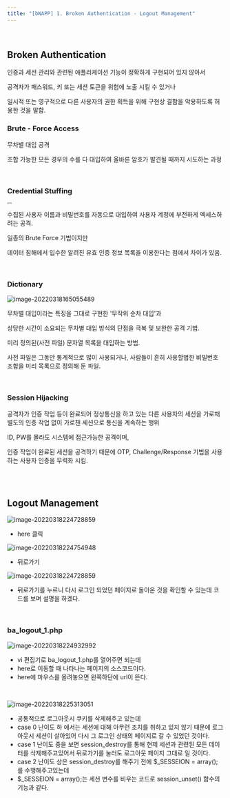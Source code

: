```yaml
---
title: "[bWAPP] 1. Broken Authentication - Logout Management"
---
```


<br>

## Broken Authentication

인증과 세션 관리와 관련된 애플리케이션 기능이 정확하게 구현되어 있지 않아서

공격자가 패스워드, 키 또는 세션 토큰을 위험에 노출 시킬 수 있거나 

일시적 또는 영구적으로 다른 사용자의 권한 획득을 위해 구현상 결함을 악용하도록 허용한 것을 말함.



### Brute - Force Access

무차별 대입 공격

조합 가능한 모든 경우의 수를 다 대입하여 올바른 암호가 발견될 때까지 시도하는 과정

<br>

### Credential Stuffing

  <img src="https://raw.githubusercontent.com/EONION-TH3DB/image_repo/main/img/EMB00002df83ccf.JPG" alt="img" style="zoom: 25%;" />

  수집된 사용자 이름과 비밀번호를 자동으로 대입하여 사용자 계정에 부전하게 엑세스하려는 공격.

일종의 Brute Force 기법이지만

데이터 침해에서 입수한 알려진 유효 인증 정보 목록을 이용한다는 점에서 차이가 있음.

<br>

### Dictionary

![image-20220318165055489](https://raw.githubusercontent.com/EONION-TH3DB/image_repo/main/img/image-20220318165055489.png)

무차별 대입이라는 특징을 그대로 구현한 '무작위 순차 대입'과

상당한 시간이 소요되는 무차별 대입 방식의 단점을 극복 및 보완한 공격 기법.

미리 정의된(사전 파일) 문자열 목록을 대입하는 방법.

사전 파일은 그동안 통계적으로 많이 사용되거나, 사람들이 흔히 사용할법한 비밀번호 조합을 미리 목록으로 정의해 둔 파일.

<br>

### Session Hijacking

공격자가 인증 작업 등이 완료되어 정상통신을 하고 있는 다른 사용자의 세션을 가로채 별도의 인증 작업 없이 가로챈 세션으로 통신을 계속하는 행위

ID, PW를 몰라도 시스템에 접근가능한 공격이며,

인증 작업이 완료된 세션을 공격하기 때문에 OTP, Challenge/Response 기법을 사용하는 사용자 인증을 무력화 시킴.

<br>

<br>

## Logout Management

![image-20220318224728859](https://raw.githubusercontent.com/EONION-TH3DB/image_repo/main/img/image-20220318224728859.png)

- here 클릭

![image-20220318224754948](https://raw.githubusercontent.com/EONION-TH3DB/image_repo/main/img/image-20220318224754948.png)

- 뒤로가기

![image-20220318224728859](https://raw.githubusercontent.com/EONION-TH3DB/image_repo/main/img/image-20220318224728859.png)

- 뒤로가기를 누르니 다시 로그인 되었던 페이지로 돌아온 것을 확인할 수 있는데 코드를 보며 설명을 하겠다.

<br>

### ba_logout_1.php

![image-20220318224932992](https://raw.githubusercontent.com/EONION-TH3DB/image_repo/main/img/image-20220318224932992.png)

- vi 편집기로 ba_logout_1.php를 열어주면 되는데
- here로 이동할 때 나타나는 페이지의 소스코드이다.
- here에 마우스를 올려놓으면 왼쪽하단에 url이 뜬다.

<br>

![image-20220318225313051](https://raw.githubusercontent.com/EONION-TH3DB/image_repo/main/img/image-20220318225313051.png)

- 공통적으로 로그아웃시 쿠키를 삭제해주고 있는데
- case 0 난이도 하 에서는 세션에 대해 아무런 조치를 취하고 있지 않기 때문에 로그아웃시 세션이 살아있어 다시 그 로그인 상태의 페이지로 갈 수 있었던 것이다.
- case 1 난이도 중을 보면 session_destroy를 통해 현제 세션과 관련된 모든 데이터를 삭제해주고있어서 뒤로가기를 눌러도 로그아웃 페이지 그대로 일 것이다.
- case 2 난이도 상은 session_destroy를 해주기 전에 $_SESSEION = array(); 를 수행해주고있는데 
- $_SESSEION = array();는 세션 변수를 비우는 코드로 session_unset() 함수의 기능과 같다.